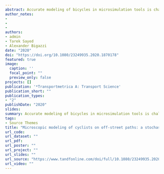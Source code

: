 ```yaml
---
abstract: Accurate modeling of bicycles in microsimulation tools is challenging due to the limited availability of detailed data, complexity of cyclist decision-making, and heterogeneity in cycling behavior. This paper proposes an agent-based bicycle simulation method in which generative adversarial imitation learning (GAIL) is used to infer the uncertain intentions and heterogeneous preferences of cyclists from observational data. The model is tested on videoderived data of cyclists on a unidirectional path in Vancouver, Canada. In cross-validation, multivariate distributions of movement variables such as speed, direction, and spacing are similar between observed and simulated cyclist trajectories. The model also performs well in comparison to two other cyclist simulation models from the literature. The proposed approach to agentbased microsimulation is a significant advancement, with continuous, non-linear, and stochastic representation of cyclist states, decisions, and actions. The enhanced consideration of cyclist diversity is necessary for developing bicycle networks for all ages and abilities of riders.
author_notes:
- 
- 
-
authors:
- admin
- Tarek Sayed
- Alexander Bigazzi
date: "2020"
doi: "https://doi.org/10.1080/23249935.2020.1870178"
featured: true
image:
  caption: ''
  focal_point: ""
  preview_only: false
projects: []
publication: '*Transportmetrica A: Transport Science'
publication_short: ""
publication_types:
- "2"
publishDate: "2020"
slides: 
summary: Accurate modeling of bicycles in microsimulation tools is challenging due to the limited availability of detailed data, complexity of cyclist decision-making, and heterogeneity in cycling behavior. This paper proposes an agent-based bicycle simulation method in which generative adversarial imitation learning (GAIL) is used to infer the uncertain intentions and heterogeneous preferences of cyclists from observational data. The model is tested on videoderived data of cyclists on a unidirectional path in Vancouver, Canada. In cross-validation, multivariate distributions of movement variables such as speed, direction, and spacing are similar between observed and simulated cyclist trajectories. The model also performs well in comparison to two other cyclist simulation models from the literature. The proposed approach to agentbased microsimulation is a significant advancement, with continuous, non-linear, and stochastic representation of cyclist states, decisions, and actions. The enhanced consideration of cyclist diversity is necessary for developing bicycle networks for all ages and abilities of riders.
tags:
- Source Themes
title: "Microscopic modeling of cyclists on off-street paths: a stochastic imitation learning approach"
url_code: 
url_dataset: ""
url_pdf: 
url_poster: ""
url_project: ""
url_slides: ""
url_source: "https://www.tandfonline.com/doi/full/10.1080/23249935.2020.1870178"
url_video: ""
---
```


